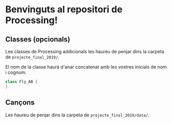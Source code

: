 # Benvinguts al repositori de Processing!

## Classes (opcionals)
Les classes de Processing addicionals les haureu de penjar dins la carpeta de `projecte_final_2019/`.

El nom de la classe haurà d'anar concatenat amb les vostres inicials de nom i cognom.

```java
class Fly_AB {
}
```

## Cançons
Les haureu de penjar dins la carpeta de `projecte_final_2019/data/`.

